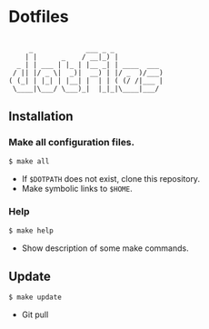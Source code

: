 Dotfiles
====

```

     _             ___ _ _
    | |      _    / __|_) |
  _ | | ___ | |_ | |__ _| | ____  ___
 / || |/ _ \|  _)|  __) | |/ _  )/___)
( (_| | |_| | |__| |  | | ( (/ /|___ |
 \____|\___/ \___)_|  |_|_|\____|___/

```

## Installation
### Make all configuration files.
``` sh
$ make all
```

- If `$DOTPATH` does not exist, clone this repository.
- Make symbolic links to `$HOME`.
  
### Help
``` sh
$ make help
```

- Show description of some make commands.
  
  
## Update
``` sh
$ make update
```
  
- Git pull
